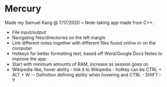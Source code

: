# Mercury
Made my Samuel Kang @ 7/17/2020 ~ Note-taking app made from C++.
 - File input/output
 - Navigating files/directories on the left margin
 - Link different notes together with different files found online or on the computer
 - Hotkeys for better formatting text, based off Word/Google Docs
Notes to improve the app:
 - Start with minimum amounts of RAM, increase as session goes on
 - Wikipedia-like, hover ability - link it to Wikipedia - hotkey can be CTRL + ALT + W
 -- Definition defining ability when hovering and CTRL - SHIFT - Y
